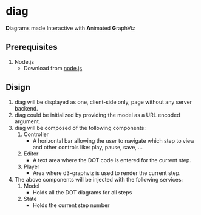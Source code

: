 # diag
**D**iagrams made **I**nteractive with **A**nimated **G**raphViz

## Prerequisites
1. Node.js
    * Download from [node.js](https://nodejs.org/en/download/)

## Disign
1. diag will be displayed as one, client-side only, page without any server backend.
2. diag could be initialized by providing the model as a URL encoded argument.
3. diag will be composed of the following components:
    1. Controller
        *  A horizontal bar allowing the user to navigate which step to view and other controls like: play, pause, save, ...
    2. Editor
        * A text area where the DOT code is entered for the current step.
    3. Player
        * Area where d3-graphviz is used to render the current step.
4. The above components will be injected with the following services:
    1. Model
        * Holds all the DOT diagrams for all steps
    2. State
        * Holds the current step number
